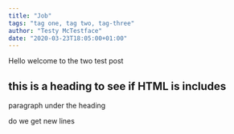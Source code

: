 ```yaml
---
title: "Job"
tags: "tag one, tag two, tag-three"
author: "Testy McTestface"
date: "2020-03-23T18:05:00+01:00"
---
```


Hello welcome to the two test post

## this is a heading to see if HTML is includes

paragraph under the heading

do we get new lines
